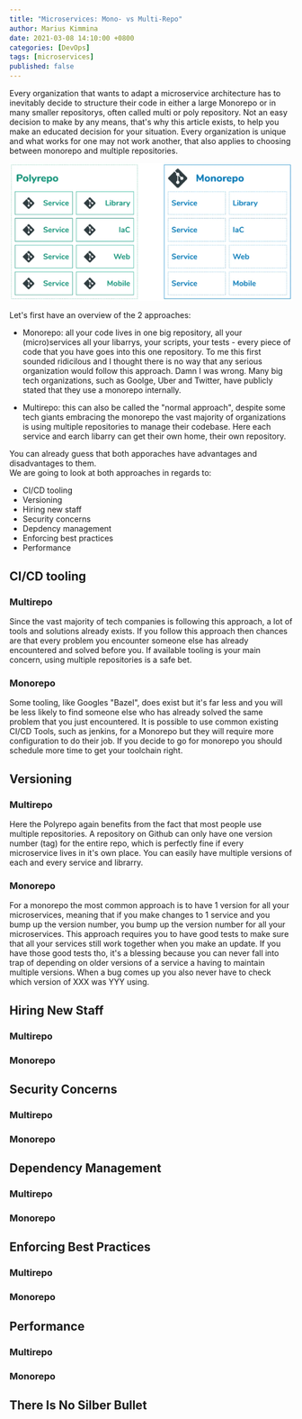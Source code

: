 ```yaml
---
title: "Microservices: Mono- vs Multi-Repo"
author: Marius Kimmina
date: 2021-03-08 14:10:00 +0800
categories: [DevOps]
tags: [microservices]
published: false
---
```


Every organization that wants to adapt a microservice architecture has to inevitably decide to structure their code in either a large Monorepo or in many smaller repositorys, often called multi or poly repository. Not an easy decision to make by any means, that's why this article exists, to help you make an educated decision for your situation. Every organization is unique and what works for one may not work another, that also applies to choosing between monorepo and multiple repositories. 

![image](/assets/images/microservices/MonoVsPolyRepo.png "Mono vs Poly Repo")

Let's first have an overview of the 2 approaches:

* Monorepo: all your code lives in one big repository, all your (micro)services all your libarrys, your scripts, your tests - every piece of code that you have goes into this one repository. To me this first sounded ridicilous and I thought there is no way that any serious organization would follow this approach. Damn I was wrong. Many big tech organizations, such as Goolge, Uber and Twitter, have publicly stated that they use a monorepo internally. 

* Multirepo: this can also be called the "normal approach", despite some tech giants embracing the monorepo the vast majority of organizations is using multiple repositories to manage their codebase. Here each service and earch libarry can get their own home, their own repository.

You can already guess that both apporaches have advantages and disadvantages to them.  
We are going to look at both approaches in regards to:

* CI/CD tooling
* Versioning
* Hiring new staff
* Security concerns
* Depdency management
* Enforcing best practices
* Performance

## CI/CD tooling

### Multirepo
Since the vast majority of tech companies is following this approach, a lot of tools and solutions already exists. If you follow this approach then chances are that every problem you encounter someone else has already encountered and solved before you. If available tooling is your main concern, using multiple repositories is a safe bet.

### Monorepo
Some tooling, like Googles "Bazel", does exist but it's far less and you will be less likely to find someone else who has already solved the same problem that you just encountered. It is possible to use common existing CI/CD Tools, such as jenkins, for a Monorepo but they will require more configuration to do their job. If you decide to go for monorepo you should schedule more time to get your toolchain right. 

## Versioning
### Multirepo
Here the Polyrepo again benefits from the fact that most people use multiple repositories. A repository on Github can only have one version number (tag) for the entire repo, which is perfectly fine if every microservice lives in it's own place. You can easily have multiple versions of each and every service and librarry.
### Monorepo
For a monorepo the most common approach is to have 1 version for all your microservices, meaning that if you make changes to 1 service and you bump up the version number, you bump up the version number for all your microservices. This approach requires you to have good tests to make sure that all your services still work together when you make an update. If you have those good tests tho, it's a blessing because you can never fall into trap of depending on older versions of a service a having to maintain multiple versions. When a bug comes up you also never have to check which version of XXX was YYY using. 

## Hiring New Staff
### Multirepo
### Monorepo

## Security Concerns
### Multirepo
### Monorepo

## Dependency Management
### Multirepo
### Monorepo

## Enforcing Best Practices
### Multirepo
### Monorepo

## Performance
### Multirepo
### Monorepo

## There Is No Silber Bullet